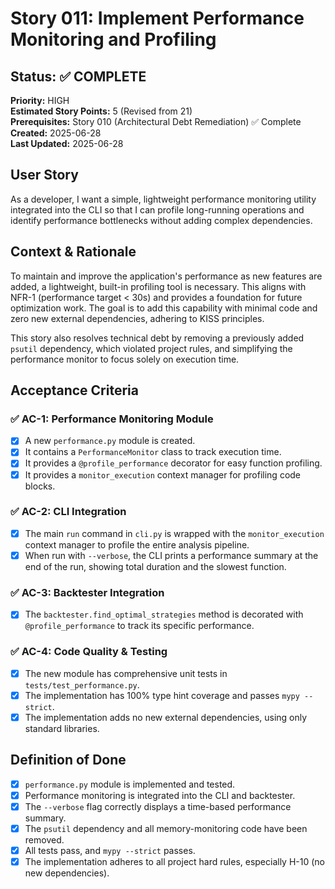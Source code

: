 # Story 011: Implement Performance Monitoring and Profiling

## Status: ✅ COMPLETE

**Priority:** HIGH  
**Estimated Story Points:** 5 (Revised from 21)  
**Prerequisites:** Story 010 (Architectural Debt Remediation) ✅ Complete  
**Created:** 2025-06-28  
**Last Updated:** 2025-06-28  

## User Story
As a developer, I want a simple, lightweight performance monitoring utility integrated into the CLI so that I can profile long-running operations and identify performance bottlenecks without adding complex dependencies.

## Context & Rationale
To maintain and improve the application's performance as new features are added, a lightweight, built-in profiling tool is necessary. This aligns with NFR-1 (performance target < 30s) and provides a foundation for future optimization work. The goal is to add this capability with minimal code and zero new external dependencies, adhering to KISS principles.

This story also resolves technical debt by removing a previously added `psutil` dependency, which violated project rules, and simplifying the performance monitor to focus solely on execution time.

## Acceptance Criteria

### ✅ AC-1: Performance Monitoring Module
- [x] A new `performance.py` module is created.
- [x] It contains a `PerformanceMonitor` class to track execution time.
- [x] It provides a `@profile_performance` decorator for easy function profiling.
- [x] It provides a `monitor_execution` context manager for profiling code blocks.

### ✅ AC-2: CLI Integration
- [x] The main `run` command in `cli.py` is wrapped with the `monitor_execution` context manager to profile the entire analysis pipeline.
- [x] When run with `--verbose`, the CLI prints a performance summary at the end of the run, showing total duration and the slowest function.

### ✅ AC-3: Backtester Integration
- [x] The `backtester.find_optimal_strategies` method is decorated with `@profile_performance` to track its specific performance.

### ✅ AC-4: Code Quality & Testing
- [x] The new module has comprehensive unit tests in `tests/test_performance.py`.
- [x] The implementation has 100% type hint coverage and passes `mypy --strict`.
- [x] The implementation adds no new external dependencies, using only standard libraries.

## Definition of Done
- [x] `performance.py` module is implemented and tested.
- [x] Performance monitoring is integrated into the CLI and backtester.
- [x] The `--verbose` flag correctly displays a time-based performance summary.
- [x] The `psutil` dependency and all memory-monitoring code have been removed.
- [x] All tests pass, and `mypy --strict` passes.
- [x] The implementation adheres to all project hard rules, especially H-10 (no new dependencies).
